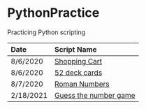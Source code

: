 ﻿# PythonPractice

Practicing Python scripting 

|   Date    | Script Name                                                                               |
|:----------|:------------------------------------------------------------------------------------------|
| 8/6/2020  | [Shopping Cart](https://github.com/jagannn/PythonPractice/blob/master/Shopping_cart.py)   |
| 8/6/2020  | [52 deck cards](https://github.com/jagannn/PythonPractice/blob/master/52_dec_of_cards.py) |
| 8/7/2020 | [Roman Numbers](https://github.com/jagannn/PythonPractice/blob/master/numerals.py) |
| 2/18/2021 | [Guess the number game](https://github.com/jagannn/PythonPractice/blob/master/GuessTheNumber.py) |

